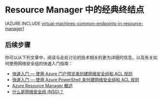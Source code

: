 <properties
   pageTitle="Resource Manager 中的经典终结点概述 | Azure"
   description="了解现在如何在 Resource Manager 中使用网络安全组和 ACL 规则实施经典部署模型中的终结点"
   services="virtual-machines-windows"
   documentationCenter=""
   authors="iainfoulds"
   manager="timlt"
   editor=""/>

<tags
	ms.service="virtual-machines-windows"
	ms.date="05/26/2016"
	wacn.date="07/11/2016"/>

# Resource Manager 中的经典终结点
[AZURE.INCLUDE [virtual-machines-common-endpoints-in-resource-manager](../includes/virtual-machines-common-endpoints-in-resource-manager.md)]

## 后续步骤
你可以从下列文章中，阅读与此处讨论的技术相关的更为详细的信息，以及有关如何使用网络安全组的快速入门指南：

- [快速入门 — 使用 Azure 门户预览来创建网络安全组和 ACL 规则](/documentation/articles/virtual-machines-windows-nsg-quickstart-portal/)  
- [快速入门 — 使用 Azure PowerShell 来创建网络安全组和 ACL 规则](/documentation/articles/virtual-machines-windows-nsg-quickstart-powershell/)  
- [Azure Resource Manager 概述](/documentation/articles/resource-group-overview/)  
- [什么是网络安全组 (NSG)？](/documentation/articles/virtual-networks-nsg/)

<!---HONumber=Mooncake_0704_2016-->